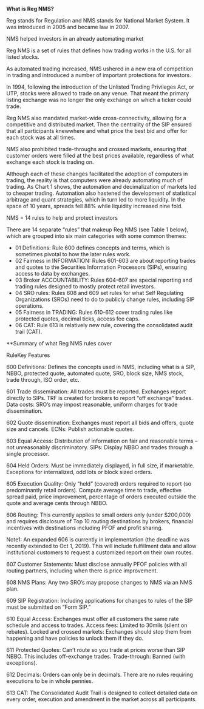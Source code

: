 **What is Reg NMS?**

Reg stands for Regulation and NMS stands for National Market System. It was introduced in 2005 and became law in 2007.

NMS helped investors in an already automating market

Reg NMS is a set of rules that defines how trading works in the U.S. for all listed stocks.

As automated trading increased, NMS ushered in a new era of competition in trading and introduced a   number of important protections for investors.

In 1994, following the introduction of the Unlisted Trading Privileges Act, or UTP, stocks were allowed to trade on any venue. That meant the primary listing exchange was no longer the only exchange on which a ticker could trade.

Reg NMS also mandated market-wide cross-connectivity, allowing for a competitive and distributed market. Then the centrality of the SIP ensured that all participants knewwhere and what price the best bid and offer for each stock was at all times.

NMS also prohibited trade-throughs and crossed markets, ensuring that customer orders were filled at the best prices available, regardless of what exchange each stock is trading on.

Although each of these changes facilitated the adoption of computers in trading, the reality is that computers were already automating much of trading. As Chart 1 shows, the automation and decimalization of markets led to cheaper trading. Automation also hastened the development of statistical arbitrage and quant strategies, which in turn led to more liquidity. In the space of 10 years, spreads fell 88% while liquidity increased nine fold.

NMS = 14 rules to help and protect investors

There are 14 separate “rules” that makeup Reg NMS (see Table 1 below), which are grouped into six main categories with some common themes:

- 01 Definitions: Rule 600 defines concepts and terms, which is sometimes pivotal to how the later rules work.
- 02 Fairness in INFORMATION: Rules 601-603 are about reporting trades and quotes to the Securities Information Processors (SIPs), ensuring access to data by exchanges.
- 03 Broker ACCOUNTABILITY: Rules 604-607 are special reporting and trading rules designed to mostly protect retail investors.
- 04 SRO rules: Rules 608 and 609 set rules for what Self Regulating Organizations (SROs) need to do to publicly change rules, including SIP operations.
- 05 Fairness in TRADING: Rules 610-612 cover trading rules like protected quotes, decimal ticks, access fee caps.
- 06 CAT: Rule 613 is relatively new rule, covering the consolidated audit trail (CAT).

**Summary of what Reg NMS rules cover

RuleKey Features

600 Definitions: Defines the concepts used in NMS, including what is a SIP, NBBO, protected quote, automated quote, SRO, block size, NMS stock, trade through, ISO order, etc.

601 Trade dissemination: All trades must be reported. Exchanges report directly to SIPs. TRF is created for brokers to report “off exchange” trades.
Data costs: SRO’s may impost reasonable, uniform charges for trade dissemination.

602 Quote dissemination: Exchanges must report all bids and offers, quote size and cancels.
ECNs: Publish actionable quotes.

603 Equal Access: Distribution of information on fair and reasonable terms – not unreasonably discriminatory.
SIPs: Display NBBO and trades through a single processor.

604 Held Orders: Must be immediately displayed, in full size, if marketable. Exceptions for internalized, odd lots or block sized orders.

605 Execution Quality: Only “held” (covered) orders required to report (so predominantly retail orders). Compute average time to trade, effective spread paid, price improvement, percentage of orders executed outside the quote and average cents through NBBO.

606 Routing: This currently applies to small orders only (under $200,000) and requires disclosure of Top 10 routing destinations by brokers, financial incentives with destinations including PFOF and profit sharing.

Note1: An expanded 606 is currently in implementation (the deadline was recently extended to Oct 1, 2019). This will include fulfillment data and allow institutional customers to request a customized report on their own routes.

607 Customer Statements: Must disclose annually PFOF policies with all routing partners, including when there is price improvement.

608 NMS Plans: Any two SRO’s may propose changes to NMS via an NMS plan.

609 SIP Registration: Including applications for changes to rules of the SIP must be submitted on “Form SIP.”

610 Equal Access: Exchanges must offer all customers the same rate schedule and access to trades.
Access fees: Limited to 30mils (silent on rebates).
Locked and crossed markets: Exchanges should stop them from happening and have policies to unlock them if they do.

611 Protected Quotes: Can’t route so you trade at prices worse than SIP NBBO. This includes off-exchange trades.
Trade-through: Banned (with exceptions).

612 Decimals: Orders can only be in decimals. There are no rules requiring executions to be in whole pennies.

613 CAT: The Consolidated Audit Trail is designed to collect detailed data on every order, execution and amendment in the market across all participants.
